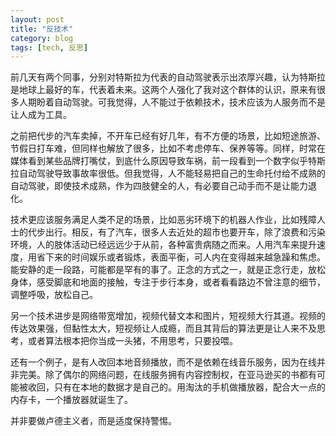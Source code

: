 ```yaml
---
layout: post
title: "反技术"
category: blog
tags: [tech, 反思]
---
```


前几天有两个同事，分别对特斯拉为代表的自动驾驶表示出浓厚兴趣，认为特斯拉是地球上最好的车，代表着未来。这两个人强化了我对这个群体的认识，原来有很多人期盼着自动驾驶。可我觉得，人不能过于依赖技术，技术应该为人服务而不是让人成为工具。

之前把代步的汽车卖掉，不开车已经有好几年，有不方便的场景，比如短途旅游、节假日打车难，但同样也解放了很多，比如不考虑停车、保养等等。同样，时常在媒体看到某些品牌打嘴仗，到底什么原因导致车祸，前一段看到一个数字似乎特斯拉自动驾驶导致事故率很低。但我觉得，人不能轻易把自己的生命托付给不成熟的自动驾驶，即使技术成熟，作为四肢健全的人，有必要自己动手而不是让能力退化。

技术更应该服务满足人类不足的场景，比如恶劣环境下的机器人作业，比如残障人士的代步出行。相反，有了汽车，很多人去近处的超市也要开车，除了浪费和污染环境，人的肢体活动已经远远少于从前，各种富贵病随之而来。人用汽车来提升速度，用省下来的时间娱乐或者锻炼，表面平衡，可人内在变得越来越急躁和焦虑。能安静的走一段路，可能都是罕有的事了。正念的方式之一，就是正念行走，放松身体，感受脚底和地面的接触，专注于步行本身，或者看看路边不曾注意的细节，调整呼吸，放松自己。

另一个技术进步是网络带宽增加，视频代替文本和图片，短视频大行其道。视频的传达效果强，但黏性太大，短视频让人成瘾，而且其背后的算法更是让人来不及思考，或者算法根本把你当成一头猪，不用思考，只要投喂。

还有一个例子，是有人改回本地音频播放，而不是依赖在线音乐服务，因为在线并非完美。除了偶尔的网络问题，在线服务拥有内容控制权，在亚马逊买的书都有可能被收回，只有在本地的数据才是自己的。用淘汰的手机做播放器，配合大一点的内存卡，一个播放器就诞生了。

并非要做卢德主义者，而是适度保持警惕。